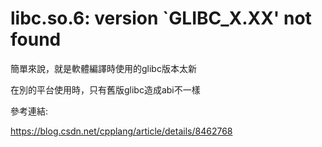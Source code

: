# libc.so.6: version `GLIBC_X.XX' not found

簡單來說，就是軟體編譯時使用的glibc版本太新

在別的平台使用時，只有舊版glibc造成abi不一樣

參考連結:

https://blog.csdn.net/cpplang/article/details/8462768

